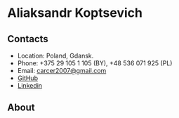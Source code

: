 # Aliaksandr Koptsevich

## Contacts

- Location: Poland, Gdansk.
- Phone: +375 29 105 1 105 (BY), +48 536 071 925 (PL)
- Email: carcer2007@gmail.com
- [GitHub](https://github.com/verystone69)
- [Linkedin](https://www.linkedin.com/in/alexunder-koptsevich/)

## About
